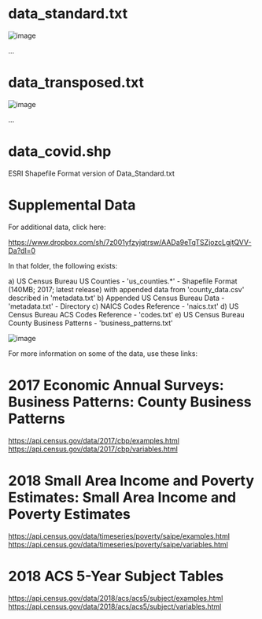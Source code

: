 <h1>data_standard.txt</h1>

![image](https://user-images.githubusercontent.com/3859765/79300208-0f0dd800-7eb4-11ea-9ea1-79261aee3317.png)

...

<h1>data_transposed.txt</h1>

![image](https://user-images.githubusercontent.com/3859765/79300322-5bf1ae80-7eb4-11ea-84fa-2dac336606fd.png)

...

<h1>data_covid.shp</h1>

ESRI Shapefile Format version of Data_Standard.txt

<h1>Supplemental Data</h1>

For additional data, click here:

https://www.dropbox.com/sh/7z001yfzyjqtrsw/AADa9eTqTSZjozcLgjtQVV-Da?dl=0

In that folder, the following exists:

a) US Census Bureau US Counties - 'us_counties.*' - Shapefile Format (140MB; 2017; latest release)
   with appended data from 'county_data.csv' described in 'metadata.txt'
b) Appended US Census Bureau Data - 'metadata.txt' - Directory
c) NAICS Codes Reference - 'naics.txt'
d) US Census Bureau ACS Codes Reference - 'codes.txt'
e) US Census Bureau County Business Patterns - 'business_patterns.txt'

![image](https://user-images.githubusercontent.com/3859765/79300023-8e4edc00-7eb3-11ea-9eb5-bbbf8f6958aa.png)

For more information on some of the data, use these links:

# 2017 Economic Annual Surveys: Business Patterns: County Business Patterns
https://api.census.gov/data/2017/cbp/examples.html
https://api.census.gov/data/2017/cbp/variables.html

# 2018 Small Area Income and Poverty Estimates: Small Area Income and Poverty Estimates
https://api.census.gov/data/timeseries/poverty/saipe/examples.html
https://api.census.gov/data/timeseries/poverty/saipe/variables.html

# 2018 ACS 5-Year Subject Tables
https://api.census.gov/data/2018/acs/acs5/subject/examples.html
https://api.census.gov/data/2018/acs/acs5/subject/variables.html
